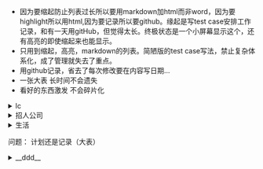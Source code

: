 * 因为要缩起防止列表过长所以要用markdown加html而非word，因为要highlight所以用html,因为要记录所以要github。缘起是写test case安排工作记录，和有一天用gitHub，但觉得太长。终极状态是一个小屏幕显示这个，还有高亮的即使缩起来也能显示。
* 只用到缩起，高亮，markdown的列表。简陋版的test case写法，禁止复杂体系化，成了管理就失去了重点。
* 用github记录，省去了每次修改要在内容写日期...
* 一张大表 长时间不会遗失
* 看好的东西激发 不会碎片化

<details>
  <summary>lc</summary>

       hash api: 注意进出的重复
          api
          练习3
       linkedlist
          api
          练习3
       array
          api
          练习3
       map  
          api
          练习3
       tree  
          api
          练习3
       recursion  
          api
          练习3
       more...按公司，按记忆  
       材料 班 书


</details>

<details>
  <summary>招人公司</summary>

    1. 几率大：
        1.1 狂招人
            gg cloud
            oracle cloud
            uber rider? freight?
        1.2 面试简单
            ibm
            amazon?
            yahoo?
    2. 大公司
    3. 小公司
    4. 价值
          GG
          大公司
          Hot startup
          小公司

 </details>



<details>
  <summary>生活</summary>

    1. 腿
        - 加热（高于体温，毯子、保暖不够）
            - 公司
                - 晒太阳
            - 家里
                - 电热毯
    2. 吃
        - 要吃好的，认真对待这件事
            - 快手菜
    3. 睡好

 </details>


 问题：
 计划还是记录（大表）


<details>
<summary> __ddd__</summary>
  <p>
  1. hi  
  2. ho<mark>sss</mark>  
  3. <mark> mi  </mark>  
  4. dsadas
  5. fsdfsd
  </p>
</details>
